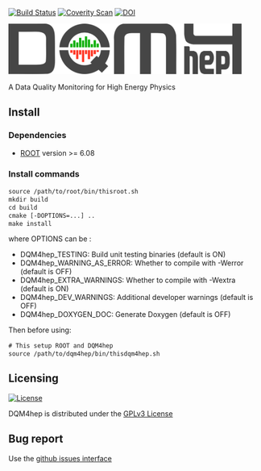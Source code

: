 [![Build Status](https://travis-ci.org/DQM4hep/dqm4hep.svg?branch=master)](https://travis-ci.org/DQM4hep/dqm4hep)
[![Coverity Scan](https://scan.coverity.com/projects/13354/badge.svg)](https://scan.coverity.com/projects/dqm4hep-dqm4hep)
[![DOI](https://zenodo.org/badge/49281419.svg)](https://zenodo.org/badge/latestdoi/49281419)


<img src="icons/logo/png/dqm4hep-logo_dark.png" height="100"/> 

A Data Quality Monitoring for High Energy Physics

## Install

### Dependencies

* [ROOT](http://root.cern.ch) version >= 6.08

### Install commands

```shell
source /path/to/root/bin/thisroot.sh
mkdir build
cd build
cmake [-DOPTIONS=...] ..
make install
```

where OPTIONS can be :
- DQM4hep_TESTING: Build unit testing binaries (default is ON)
- DQM4hep_WARNING_AS_ERROR: Whether to compile with -Werror (default is OFF)
- DQM4hep_EXTRA_WARNINGS: Whether to compile with -Wextra (default is ON)
- DQM4hep_DEV_WARNINGS: Additional developer warnings (default is OFF)
- DQM4hep_DOXYGEN_DOC: Generate Doxygen (default is OFF)

Then before using:

```shell
# This setup ROOT and DQM4hep
source /path/to/dqm4hep/bin/thisdqm4hep.sh
```

## Licensing

[![License](https://www.gnu.org/graphics/gplv3-127x51.png)](https://www.gnu.org/licenses/gpl-3.0.en.html)

DQM4hep is distributed under the [GPLv3 License](http://www.gnu.org/licenses/gpl-3.0.en.html) 

## Bug report

Use the [github issues interface](https://github.com/DQM4hep/DQM4hep/issues)
